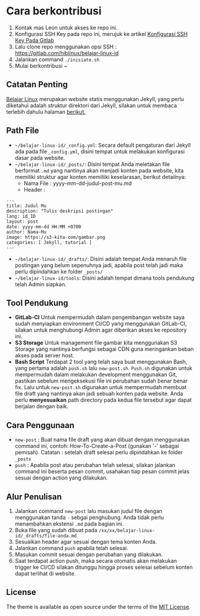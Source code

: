 # Cara berkontribusi

1. Kontak mas Leon untuk akses ke repo ini.
2. Konfigurasi SSH Key pada repo ini, merujuk ke artikel [Konfigurasi SSH Key Pada Gitlab](https://ngulik-addict.cyou/post/Konfigurasi-SSH-Key-Pada-Gitlab.html)
3. Lalu clone repo menggunakan opsi SSH : https://gitlab.com/hiblinux/belajar-linux-id
4. Jalankan command `./inisiate.sh` 
5. Mulai berkontribusi ~

## Catatan Penting

[Belajar Linux](https://belajarlinux.id/) merupakan website statis menggunakan Jekyll, yang perlu diketahui adalah struktur direktori dari Jekyll, silakan untuk membaca terlebih dahulu halaman [berikut.](https://jekyllrb.com/docs/structure/)

## Path File

- `~/belajar-linux-id/_config.yml`: Secara default pengaturan dari Jekyll ada pada file `_config.yml`, disini tempat untuk melakukan konfigurasi dasar pada website.
- `~/belajar-linux-id/_posts/`: Disini tempat Anda meletakan file berformat `.md` yang nantinya akan menjadi konten pada website, kita memiliki struktur agar konten memiliiki keselarasan, berikut detailnya:
	- Nama File : yyyy-mm-dd-judul-post-mu.md
	- Header : 
```
---
title: Judul Mu
description: "Tulis deskripsi postingan"
lang: id_ID
layout: post
date: yyyy-mm-dd HH:MM +0700
author: Nama-Mu
image: https://s3-kita-com/gambar.png
categories: [ Jekyll, tutorial ]
---
```

- `~/belajar-linux-id/_drafts/`: Disini adalah tempat Anda menaruh file postingan yang belum sepenuhnya jadi, apabila post telah jadi maka perlu dipindahkan ke folder `_posts/`
- `~/belajar-linux-id/tools`: Disini adalah tempat dimana tools pendukung telah Admin siapkan.

## Tool Pendukung

- **GitLab-CI**
Untuk mempermudah dalam pengembangan website saya sudah menyiapkan environment CI/CD yang menggunakan GitLab-CI, silakan untuk menghubungi Admin agar diberikan akses ke repository ini.
- **S3 Storage**
Untuk management file gambar kita menggunakan S3 Storage yang nantinya berfungsi sebagai CDN guna meringankan beban akses pada server host.
- **Bash Script**
Terdapat 2 tool yang telah saya buat menggunakan Bash, yang pertama adalah `push.sh` lalu `new-post.sh`. `Push.sh` digunakan untuk mempermudah dalam melakukan development menggunakan Git, pastikan sebelum mengeksekusi file ini perubahan sudah benar benar fix. Lalu untuk `new-post.sh` digunakan untuk mempermudah membuat file draft yang nantinya akan jadi sebuah konten pada website. Anda perlu **menyesuaikan** path directory pada kedua file tersebut agar dapat berjalan dengan baik.

## Cara Penggunaan

- `new-post` : Buat nama file draft yang akan dibuat dengan menggunakan command ini, contoh: How-To-Create-a-Post (gunakan '-' sebagai pemisah). Catatan : setelah draft selesai perlu dipindahkan ke folder `_posts`
- `push` : Apabila post atau perubahan telah selesai, silakan jalankan command ini beserta pesan commit, usahakan tiap pesan commit jelas sesuai dengan action yang dilakukan.

## Alur Penulisan

1. Jalankan command `new-post` lalu masukan judul file dengan menggunakan tanda `-` sebgai penghubung. Anda tidak perlu menambahkan ekstensi `.md` pada bagian ini.
2. Buka file yang sudah dibuat pada `/xx/xx/belajar-linux-id/_drafts/file-anda.md`
3. Sesuaikan header agar sesuai dengan tema konten Anda.
4. Jalankan command `push` apabila telah selesai.
5. Masukan commit sesuai dengan perubahan yang dilakukan.
6. Saat terdapat action push, maka secara otomatis akan melakukan trigger ke CI/CD silakan ditunggu hingga proses selesai sebelum konten dapat terlihat di website.

## License

The theme is available as open source under the terms of the [MIT License](https://opensource.org/licenses/MIT).

